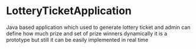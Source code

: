# LotteryTicketApplication
Java based application which used to generate lottery ticket and admin can define how much prize and set of prize winners dynamically it is a prototype but still it can be easily implemented in real time 
